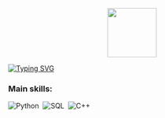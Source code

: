 <div id="header" align="center">
  <img src="https://media.giphy.com/media/M9gbBd9nbDrOTu1Mqx/giphy.gif" width="100"/>
</div>

[![Typing SVG](https://readme-typing-svg.herokuapp.com/?color=273746&size=40&center=true&vCenter=true&width=1000&lines=Hey,+I'm+Davi+from+the+World;24+years;Data+Scientist;Let+me+know+you!+:%29)](https://git.io/typing-svg)

### Main skills:
![Python](https://img.shields.io/badge/Python-14354C?style=for-the-badge&logo=python&logoColor=white)&nbsp;
![SQL](https://img.shields.io/badge/-SQL-0D1117?style=for-the-badge&logo=sql&labelColor=0D1117)&nbsp;
![C++](https://cdn.jsdelivr.net/gh/devicons/devicon@latest/icons/cplusplus/cplusplus-original.svg)&nbsp;
